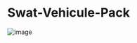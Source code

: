 # Swat-Vehicule-Pack

![image](https://user-images.githubusercontent.com/48238287/119026280-44350580-b9a5-11eb-9966-736b3a135953.png)
